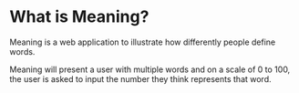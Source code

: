 What is Meaning?
================

Meaning is a web application to illustrate how differently people
define words.

Meaning will present a user with multiple words and on a scale of 0 to 100,
the user is asked to input the number they think represents that word.
